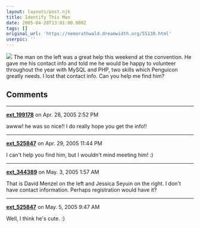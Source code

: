 ```yaml
---
layout: layouts/post.njk
title: Identify This Man
date: 2005-04-28T13:01:00.000Z
tags: []
original_url: 'https://nemorathwald.dreamwidth.org/55130.html'
userpic: ''
---
```

![](http://img.photobucket.com/albums/v292/TVNews/Penguicon/LJ-Small/050422_Engaged.jpg) The man on the left was a great help this weekend at the convention. He gave me his contact info and told me he would be happy to volunteer throughout the year with MySQL and PHP, two skills which Penguicon greatly needs. I lost that contact info. Can you help me find him?

## Comments

---

**[ext_199178](https://www.dreamwidth.org/users/ext_199178)** on Apr. 28, 2005 2:52 PM

awww! he was so nice!! I do really hope you get the info!!

---

**[ext_525847](https://www.dreamwidth.org/users/ext_525847)** on Apr. 29, 2005 11:44 PM

I can't help you find him, but I wouldn't mind meeting him! :)

---

**[ext_344389](https://www.dreamwidth.org/users/ext_344389)** on May. 3, 2005 1:57 AM

That is David Menzel on the left and Jessica Seyuin on the right. I don't have contact information. Perhaps registration would have it?

---

**[ext_525847](https://www.dreamwidth.org/users/ext_525847)** on May. 5, 2005 9:47 AM

Well, I think he's cute. :)
